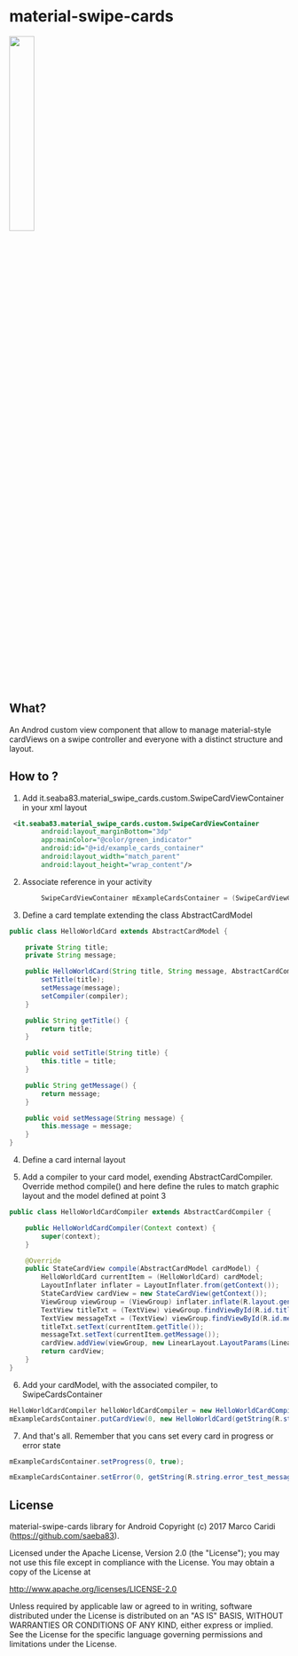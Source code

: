 # material-swipe-cards

<img src="https://github.com/saeba83/material-swipe-cards/blob/master/graphics/20170727152705-726defe922.%5Bgif-2-mp4.com%5D.gif" width="30%" />

## What?
An Androd custom view component that allow to manage material-style cardViews on a swipe controller and everyone with a distinct structure and layout.

## How to ?

1.	Add it.seaba83.material_swipe_cards.custom.SwipeCardViewContainer in your xml layout

```xml
 <it.seaba83.material_swipe_cards.custom.SwipeCardViewContainer
        android:layout_marginBottom="3dp"
        app:mainColor="@color/green_indicator"
        android:id="@+id/example_cards_container"
        android:layout_width="match_parent"
        android:layout_height="wrap_content"/>
```

2.	Associate reference in your activity
```java
        SwipeCardViewContainer mExampleCardsContainer = (SwipeCardViewContainer) findViewById(R.id.example_cards_container);
```

3. Define a card template extending the class AbstractCardModel
```java
public class HelloWorldCard extends AbstractCardModel {

    private String title;
    private String message;

    public HelloWorldCard(String title, String message, AbstractCardCompiler compiler){
        setTitle(title);
        setMessage(message);
        setCompiler(compiler);
    }

    public String getTitle() {
        return title;
    }

    public void setTitle(String title) {
        this.title = title;
    }

    public String getMessage() {
        return message;
    }

    public void setMessage(String message) {
        this.message = message;
    }
}
```
4. Define a card internal layout

5. Add a compiler to your card model, exending AbstractCardCompiler. Override method compile() and here define the rules to match graphic layout and the model defined at point 3
```java
public class HelloWorldCardCompiler extends AbstractCardCompiler {

    public HelloWorldCardCompiler(Context context) {
        super(context);
    }

    @Override
    public StateCardView compile(AbstractCardModel cardModel) {
        HelloWorldCard currentItem = (HelloWorldCard) cardModel;
        LayoutInflater inflater = LayoutInflater.from(getContext());
        StateCardView cardView = new StateCardView(getContext());
        ViewGroup viewGroup = (ViewGroup) inflater.inflate(R.layout.genric_card_view_layout, null);
        TextView titleTxt = (TextView) viewGroup.findViewById(R.id.title_txt);
        TextView messageTxt = (TextView) viewGroup.findViewById(R.id.message_txt);
        titleTxt.setText(currentItem.getTitle());
        messageTxt.setText(currentItem.getMessage());
        cardView.addView(viewGroup, new LinearLayout.LayoutParams(LinearLayout.LayoutParams.MATCH_PARENT, LinearLayout.LayoutParams.MATCH_PARENT));
        return cardView;
    }
}
```

6. Add your cardModel, with the associated compiler, to SwipeCardsContainer
```java
HelloWorldCardCompiler helloWorldCardCompiler = new HelloWorldCardCompiler(this);
mExampleCardsContainer.putCardView(0, new HelloWorldCard(getString(R.string.sample_card_one_title), getString(R.string.sample_card_one_message), helloWorldCardCompiler));
```

7. And that's all. Remember that you cans set every card in progress or error state
```java
mExampleCardsContainer.setProgress(0, true);
```

```java
mExampleCardsContainer.setError(0, getString(R.string.error_test_message), getString(R.string.error_retry_label), errorClickListener);
```

## License

material-swipe-cards library for Android
Copyright (c) 2017 Marco Caridi (https://github.com/saeba83).

Licensed under the Apache License, Version 2.0 (the "License");
you may not use this file except in compliance with the License.
You may obtain a copy of the License at

http://www.apache.org/licenses/LICENSE-2.0

Unless required by applicable law or agreed to in writing, software
distributed under the License is distributed on an "AS IS" BASIS,
WITHOUT WARRANTIES OR CONDITIONS OF ANY KIND, either express or implied.
See the License for the specific language governing permissions and limitations under the License.
